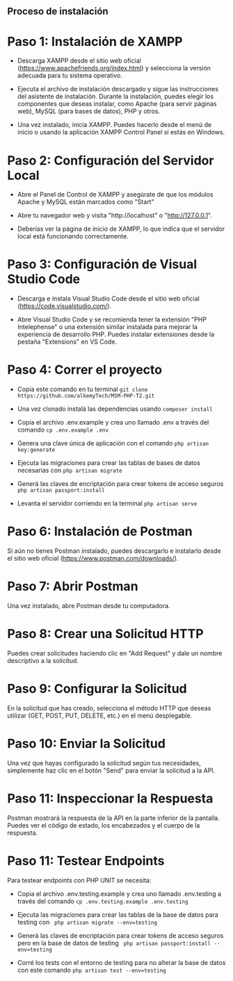 ## Proceso de instalación


# Paso 1: Instalación de XAMPP

- Descarga XAMPP desde el sitio web oficial (https://www.apachefriends.org/index.html) y selecciona la versión adecuada para tu sistema operativo.

- Ejecuta el archivo de instalación descargado y sigue las instrucciones del asistente de instalación. Durante la instalación, puedes elegir los componentes que deseas instalar, como Apache (para servir páginas web), MySQL (para bases de datos), PHP y otros.

- Una vez instalado, inicia XAMPP. Puedes hacerlo desde el menú de inicio o usando la aplicación XAMPP Control Panel si estás en Windows. 

# Paso 2: Configuración del Servidor Local

- Abre el Panel de Control de XAMPP y asegúrate de que los módulos Apache y MySQL están marcados como "Start"

- Abre tu navegador web y visita "http://localhost" o "http://127.0.0.1".

- Deberías ver la página de inicio de XAMPP, lo que indica que el servidor local está funcionando correctamente.

# Paso 3: Configuración de Visual Studio Code

- Descarga e instala Visual Studio Code desde el sitio web oficial (https://code.visualstudio.com/).

- Abre Visual Studio Code y se recomienda tener la extensión "PHP Intelephense" o una extensión similar instalada para mejorar la experiencia de desarrollo PHP. Puedes instalar extensiones desde la pestaña "Extensions" en VS Code.

# Paso 4: Correr el proyecto

- Copia este comando en tu terminal ``` git clone https://github.com/alkemyTech/MSM-PHP-T2.git ```

- Una vez clonado instalá las dependencias usando ``` composer install ```

- Copia el archivo .env.example y crea uno llamado .env a través del comando ``` cp .env.example .env ```

- Genera una clave única de aplicación con el comando ``` php artisan key:generate ```

- Ejecuta las migraciones para crear las tablas de bases de datos necesarias con ``` php artisan migrate ```

- Generá las claves de encriptación para crear tokens de acceso seguros ``` php artisan passport:install ```

- Levanta el servidor corriendo en la terminal  ``` php artisan serve ```

# Paso 6: Instalación de Postman

Si aún no tienes Postman instalado, puedes descargarlo e instalarlo desde el sitio web oficial (https://www.postman.com/downloads/).

# Paso 7: Abrir Postman

Una vez instalado, abre Postman desde tu computadora.

# Paso 8: Crear una Solicitud HTTP

Puedes crear solicitudes haciendo clic en "Add Request" y dale un nombre descriptivo a la solicitud.

# Paso 9: Configurar la Solicitud

En la solicitud que has creado, selecciona el método HTTP que deseas utilizar (GET, POST, PUT, DELETE, etc.) en el menú desplegable.

# Paso 10: Enviar la Solicitud

Una vez que hayas configurado la solicitud según tus necesidades, simplemente haz clic en el botón "Send" para enviar la solicitud a la API.

# Paso 11: Inspeccionar la Respuesta

Postman mostrará la respuesta de la API en la parte inferior de la pantalla. Puedes ver el código de estado, los encabezados y el cuerpo de la respuesta.

# Paso 11: Testear Endpoints

Para testear endpoints con PHP UNIT se necesita:

- Copia el archivo .env.testing.example y crea uno llamado .env.testing a través del comando ``` cp .env.testing.example .env.testing ```

- Ejecuta las migraciones para crear las tablas de la base de datos para testing  con ``` php artisan migrate --env=testing```

- Generá las claves de encriptación para crear tokens de acceso seguros pero en la base de datos de testing ``` php artisan passport:install --env=testing```

- Corré los tests con el entorno de testing para no alterar la base de datos con este comando ``` php artisan test --env=testing ```